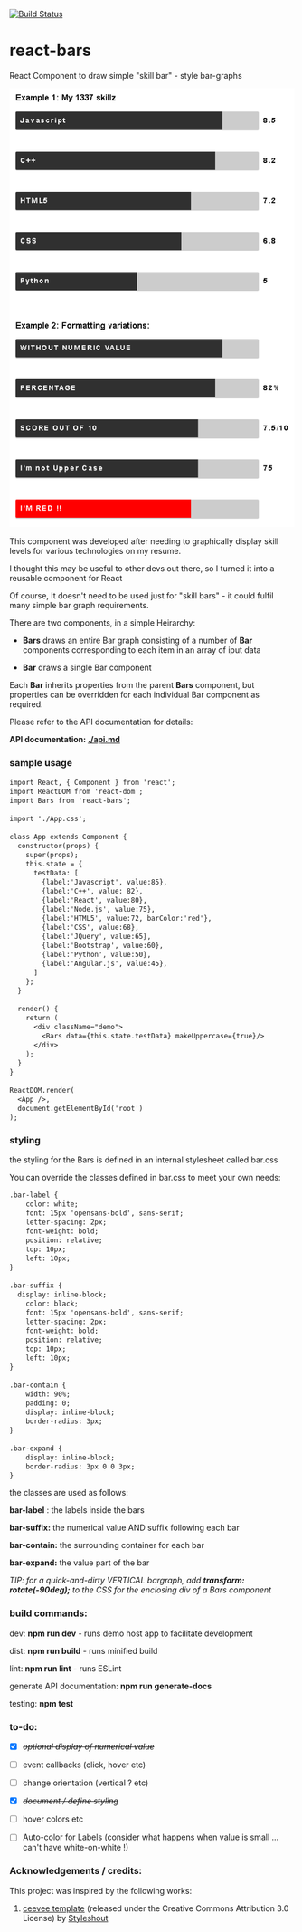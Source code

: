 [![Build Status](https://travis-ci.org/jniemann66/react-bars.svg?branch=master)](https://travis-ci.org/jniemann66/react-bars)

# react-bars
React Component to draw simple "skill bar" - style bar-graphs

![screenshot](./screenshot.PNG)

This component was developed after needing to graphically display skill levels for various technologies on my resume.

I thought this may be useful to other devs out there, so I turned it into a reusable component for React

Of course, It doesn't need to be used just for "skill bars" - it could fulfil many simple bar graph requirements.

There are two components, in a simple Heirarchy:

- **Bars** draws an entire Bar graph consisting of a number of **Bar** components corresponding to each item in an array of iput data

- **Bar** draws a single Bar component

Each **Bar** inherits properties from the parent **Bars** component, but properties can be overridden for each individual Bar component as required.

Please refer to the API documentation for details:

**API documentation: [./api.md](./api.md)**

### sample usage

    import React, { Component } from 'react';
    import ReactDOM from 'react-dom';	
    import Bars from 'react-bars';

    import './App.css';

    class App extends Component {
      constructor(props) {
        super(props);
        this.state = {
          testData: [
            {label:'Javascript', value:85},
            {label:'C++', value: 82},
            {label:'React', value:80},
            {label:'Node.js', value:75},
            {label:'HTML5', value:72, barColor:'red'},
            {label:'CSS', value:68},
            {label:'JQuery', value:65},
            {label:'Bootstrap', value:60},
            {label:'Python', value:50},
            {label:'Angular.js', value:45},
          ]
        };
      }

      render() {
        return (
          <div className="demo">
            <Bars data={this.state.testData} makeUppercase={true}/>
          </div>
        );
      }
    }

    ReactDOM.render(
      <App />,
      document.getElementById('root')
    );


### styling

the styling for the Bars is defined in an internal stylesheet called bar.css

You can override the classes defined in bar.css to meet your own needs:

    .bar-label {
        color: white;
        font: 15px 'opensans-bold', sans-serif;
        letter-spacing: 2px;
        font-weight: bold;
        position: relative;
        top: 10px;
        left: 10px;
    }

    .bar-suffix {
      display: inline-block;
        color: black;
        font: 15px 'opensans-bold', sans-serif;
        letter-spacing: 2px;
        font-weight: bold;
        position: relative;
        top: 10px;
        left: 10px;
    }

    .bar-contain {
        width: 90%;
        padding: 0;
        display: inline-block; 
        border-radius: 3px;
    }

    .bar-expand {
        display: inline-block;
        border-radius: 3px 0 0 3px;
    }

the classes are used as follows:

**bar-label** : the labels inside the bars

**bar-suffix:** the numerical value AND suffix following each bar

**bar-contain:** the surrounding container for each bar

**bar-expand:** the value part of the bar 

_TIP: for a quick-and-dirty VERTICAL bargraph, add **transform: rotate(-90deg);** to the CSS for the enclosing div of a Bars component_


### build commands:

dev: **npm run dev** - runs demo host app to facilitate development

dist: **npm run build** - runs minified build

lint: **npm run lint** - runs ESLint

generate API documentation: **npm run generate-docs**

testing: **npm test**

### to-do: 

* [X] ~~*optional display of numerical value*~~

* [ ] event callbacks (click, hover etc)

* [ ] change orientation (vertical ? etc)

* [X] ~~*document / define styling*~~

* [ ] hover colors etc

* [ ] Auto-color for Labels (consider what happens when value is small ... can't have white-on-white !)

### Acknowledgements / credits:

This project was inspired by the following works:

1. [ceevee template](http://www.styleshout.com/free-templates/ceevee/) (released under the Creative Commons Attribution 3.0 License) by [Styleshout](http://www.styleshout.com/) 









